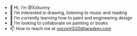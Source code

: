 - 👋 Hi, I’m @Xxbunny
- 👀 I’m interested in drawing, listening to music and reading
- 🌱 I’m currently learning how to paint and engineering design
- 💞️ I’m looking to collaborate on painting or books
- 📫 How to reach me at vocoyin520@laraskey.com 

<!---
Xxbunny/Xxbunny is a ✨ special ✨ repository because its `README.md` (this file) appears on your GitHub profile.
You can click the Preview link to take a look at your changes.
--->
